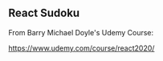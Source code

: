 React Sudoku
----------------------------------------

From Barry Michael Doyle's Udemy Course:

https://www.udemy.com/course/react2020/

